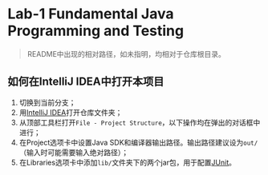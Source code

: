 # Lab-1 Fundamental Java Programming and Testing

> README中出现的相对路径，如未指明，均相对于仓库根目录。

## 如何在IntelliJ IDEA中打开本项目

1. 切换到当前分支；
2. 用[IntelliJ IDEA](https://www.jetbrains.com/idea/)打开仓库文件夹；
3. 从顶部工具栏打开`File - Project Structure`，以下操作均在弹出的对话框中进行；
4. 在Project选项卡中设置Java SDK和编译器输出路径。输出路径建议设为`out/`（输入时可能需要输入绝对路径）；
5. 在Libraries选项卡中添加`lib/`文件夹下的两个jar包，用于配置[JUnit](https://junit.org/)。
